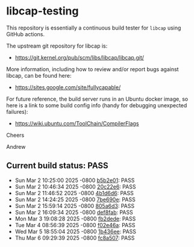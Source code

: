 # libcap-testing

This repository is essentially a continuous build tester for `libcap`
using GitHub actions.

The upstream git repository for libcap is:

-  https://git.kernel.org/pub/scm/libs/libcap/libcap.git/

More information, including how to review and/or report bugs against
libcap, can be found here:

-  https://sites.google.com/site/fullycapable/

For future reference, the build server runs in an Ubuntu docker image,
so here is a link to some build config info (handy for debugging
unexpected failures):

-  https://wiki.ubuntu.com/ToolChain/CompilerFlags

Cheers

Andrew
## Current build status: PASS
-  Sun Mar 2 10:25:00 2025 -0800 [b5b2e01](https://git.kernel.org/pub/scm/libs/libcap/libcap.git/commit/?id=b5b2e011a797af0d8d6aa21074e1bafee4caff31): PASS
-  Sun Mar 2 10:46:34 2025 -0800 [20c22e6](https://git.kernel.org/pub/scm/libs/libcap/libcap.git/commit/?id=20c22e64bf8d5a90ed0e884753808133bcc5798d): PASS
-  Sun Mar 2 11:46:52 2025 -0800 [4b1d6d6](https://git.kernel.org/pub/scm/libs/libcap/libcap.git/commit/?id=4b1d6d63328f7e0cae7e70448382f236eeacd677): PASS
-  Sun Mar 2 14:24:25 2025 -0800 [7be690e](https://git.kernel.org/pub/scm/libs/libcap/libcap.git/commit/?id=7be690ed8cdb09da238c85a92ce5de989850d86d): PASS
-  Sun Mar 2 15:59:14 2025 -0800 [805a6d3](https://git.kernel.org/pub/scm/libs/libcap/libcap.git/commit/?id=805a6d3b3f93809de405cf652219ac2a9d18cc94): PASS
-  Sun Mar 2 16:09:34 2025 -0800 [def8fab](https://git.kernel.org/pub/scm/libs/libcap/libcap.git/commit/?id=def8fab2a37d82aa69a534c93da580f335026cbb): PASS
-  Mon Mar 3 19:08:28 2025 -0800 [fb2dede](https://git.kernel.org/pub/scm/libs/libcap/libcap.git/commit/?id=fb2dede6e7d7104804f1565874dd7cf1459ffc78): PASS
-  Tue Mar 4 08:56:39 2025 -0800 [f02e46a](https://git.kernel.org/pub/scm/libs/libcap/libcap.git/commit/?id=f02e46a44a268f6ea17c95673ecdced31f1188a4): PASS
-  Wed Mar 5 18:55:04 2025 -0800 [1b436ee](https://git.kernel.org/pub/scm/libs/libcap/libcap.git/commit/?id=1b436ee55e4436c5f3e191257fe7e9626877ca6b): PASS
-  Thu Mar 6 09:29:39 2025 -0800 [fc8a507](https://git.kernel.org/pub/scm/libs/libcap/libcap.git/commit/?id=fc8a50743b8c8f230f7456715eae5adab4ab2ca3): PASS
